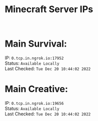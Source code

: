 
# Minecraft Server IPs

</br><h1>Main Survival:</h1>IP: `0.tcp.in.ngrok.io:17952` </br> Status: `Available Locally` </br> Last Checked: `Tue Dec 20 10:44:02 2022`
</br><h1>Main Creative:</h1>IP: `0.tcp.in.ngrok.io:19656` </br> Status: `Available Locally` </br> Last Checked: `Tue Dec 20 10:44:02 2022`
